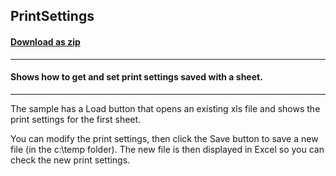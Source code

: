 ## PrintSettings
#### [Download as zip](https://grapecity.github.io/DownGit/#/home?url=https://github.com/GrapeCity/ComponentOne-Service-Components-Samples/tree/master/Excel/PrintSettings)
____
#### Shows how to get and set print settings saved with a sheet.
____
The sample has a Load button that opens an existing xls file and shows the print settings for the first sheet.

You can modify the print settings, then click the Save button to save a new file (in the c:\temp folder).
The new file is then displayed in Excel so you can check the new print settings.
